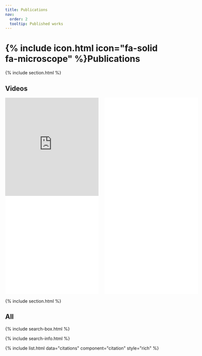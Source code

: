 ```yaml
---
title: Publications
nav:
  order: 2
  tooltip: Published works
---
```


# {% include icon.html icon="fa-solid fa-microscope" %}Publications

<!-- TODO: Add content here. -->

{% include section.html %}

## Videos

<!-- Add video. -->
<div style="display: flex; justify-content: space-between; gap: 20px;">
    <iframe width="560" height="315" src="https://www.youtube.com/embed/Q0nq1vHeinM?si=qCn-JtP2m65mRTAE" title="YouTube video player" frameborder="0" allow="accelerometer; autoplay; clipboard-write; encrypted-media; gyroscope; picture-in-picture; web-share" referrerpolicy="strict-origin-when-cross-origin" allowfullscreen></iframe>
    <iframe width="560" height="315" src="//player.bilibili.com/player.html?isOutside=true&aid=113752192193907&bvid=BV18t6RYyEYG&cid=25740056484&p=1" scrolling="no" border="0" frameborder="no" framespacing="0" allowfullscreen="true"></iframe>
</div>

<div style="display: flex; justify-content: space-between; gap: 20px;">
    <iframe width="560" height="315" src="//player.bilibili.com/player.html?isOutside=true&aid=113752041066787&bvid=BV1R76RYnEdZ&cid=25740055481&p=1" scrolling="no" border="0" frameborder="no" framespacing="0" allowfullscreen="true"></iframe>
    <iframe width="560" height="315" src="//player.bilibili.com/player.html?isOutside=true&aid=113752041198224&bvid=BV1v76RYHEdL&cid=25740055592&p=1" scrolling="no" border="0" frameborder="no" framespacing="0" allowfullscreen="true"></iframe>
</div>

{% include section.html %}

## All

{% include search-box.html %}

{% include search-info.html %}

{% include list.html data="citations" component="citation" style="rich" %}
